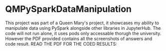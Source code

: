 # QMPySparkDataManipulation

This project was part of a Queen Mary's project, it showcases my ability to manipulate data using PySpark alongside other libraries in JupyterHub. 
The code will not run alone, it uses pods only accessable thorugh the university. However the PDF provided contains all the screenshots of answers and code result.
READ THE PDF FOR THE COED RESULTS: